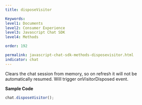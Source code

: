```yaml
---
title: disposeVisitor

Keywords:
level1: Documents
level2: Consumer Experience
level3: Javascript Chat SDK
level4: Methods

order: 192

permalink: javascript-chat-sdk-methods-disposevisitor.html
indicator: chat
---
```


Clears the chat session from memory, so on refresh it will not be automatically resumed. Will trigger onVisitorDisposed event.

**Sample Code**

```javascript
chat.disposeVisitor();
```